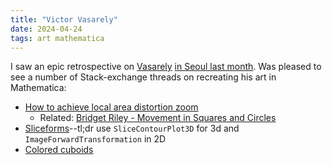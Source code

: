 ```yaml
---
title: "Victor Vasarely"
date: 2024-04-24
tags: art mathematica 
---
```


I saw an epic retrospective on [Vasarely](https://en.wikipedia.org/wiki/Victor_Vasarely) [in Seoul last month](https://sayart.net/news/view/1065586174174617).  Was pleased to see a number of Stack-exchange threads on recreating his art in Mathematica:
-  [How to achieve local area distortion zoom](https://mathematica.stackexchange.com/questions/292599/how-to-achieve-local-area-distortion-zoom)
    - Related:  [Bridget Riley - Movement in Squares and Circles](https://mathematica.stackexchange.com/questions/302187/bridget-riley-movement-in-squares-and-circles)
- [Sliceforms](https://mathematica.stackexchange.com/questions/297114/how-can-we-produce-sliceforms)--tl;dr use `SliceContourPlot3D` for 3d and `ImageForwardTransformation` in 2D 
- [Colored cuboids](https://mathematica.stackexchange.com/questions/297922/reproducing-two-of-victor-vasarelys-colored-cuboids-eroed-per-and-gestalt-bleu)
